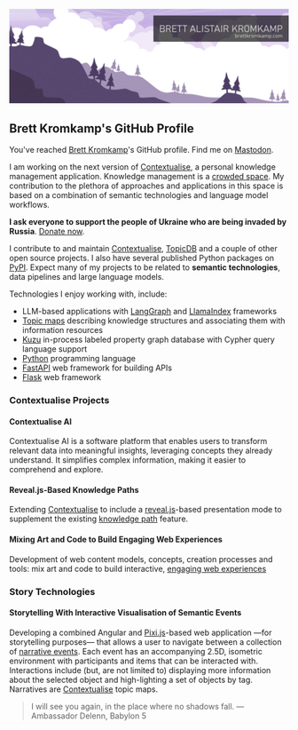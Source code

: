 ![Brett Kromkamp - brettkromkamp.com](https://github.com/brettkromkamp/brettkromkamp/blob/master/resources/banner2.png)

## Brett Kromkamp's GitHub Profile

You've reached [Brett Kromkamp](https://brettkromkamp.com/)'s GitHub profile. Find me on [Mastodon](https://indieweb.social/@brettkromkamp).

I am working on the next version of [Contextualise](https://contextualise.dev/), a personal knowledge management application. Knowledge management is a [crowded space](https://github.com/brettkromkamp/awesome-knowledge-management). My contribution to the plethora of approaches and applications in this space is based on a combination of semantic technologies and language model workflows.

**I ask everyone to support the people of Ukraine who are being invaded by Russia**. [Donate now](https://supportukrainenow.org/).

I contribute to and maintain [Contextualise](https://github.com/brettkromkamp/contextualise), [TopicDB](https://github.com/brettkromkamp/topic-db) and a couple of other open source projects. I also have several published Python packages on [PyPI](https://pypi.org/user/brettkromkamp/). Expect many of my projects to be related to __semantic technologies__, data pipelines and large language models.

Technologies I enjoy working with, include:

* LLM-based applications with [LangGraph](https://www.langchain.com/langgraph) and [LlamaIndex](https://www.llamaindex.ai/) frameworks
* [Topic maps](https://ontopia.net/topicmaps/materials/tao.html) describing knowledge structures and associating them with information resources
* [Kuzu](https://kuzudb.com) in-process labeled property graph database with Cypher query language support
* [Python](https://www.python.org/) programming language
* [FastAPI](https://fastapi.tiangolo.com/) web framework for building APIs
* [Flask](https://flask.palletsprojects.com/en/2.2.x/) web framework

### Contextualise Projects

#### Contextualise AI

Contextualise AI is a software platform that enables users to transform relevant data into meaningful insights, leveraging concepts they already understand. It simplifies complex information, making it easier to comprehend and explore.

#### Reveal.js-Based Knowledge Paths

Extending [Contextualise](https://contextualise.dev/) to include a [reveal.js](https://revealjs.com/)-based presentation mode to supplement the existing [knowledge path](https://brettkromkamp.com/posts/knowledge-paths/) feature.

#### Mixing Art and Code to Build Engaging Web Experiences

Development of web content models, concepts, creation processes and tools: mix art and code to build interactive, [engaging web experiences](https://brettkromkamp.com/posts/engaging-web-experiences/)

### Story Technologies

#### Storytelling With Interactive Visualisation of Semantic Events

Developing a combined Angular and [Pixi.js](https://pixijs.com/)-based web application &mdash;for storytelling purposes&mdash; that allows a user to navigate between a collection of [narrative events](https://brettkromkamp.com/posts/narrative-events/). Each event has an accompanying 2.5D, isometric environment with participants and items that can be interacted with. Interactions include (but, are not limited to) displaying more information about the selected object and high-lighting a set of objects by tag. Narratives are [Contextualise](https://contextualise.dev/) topic maps.

> I will see you again, in the place where no shadows fall. &mdash; Ambassador Delenn, Babylon 5
